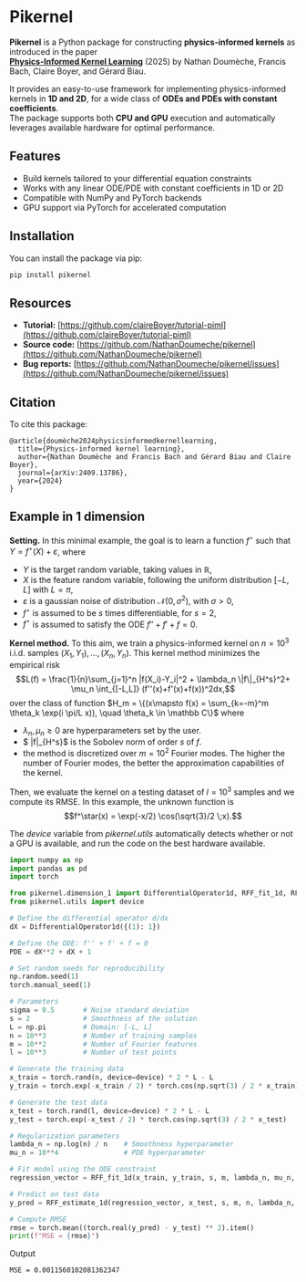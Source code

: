 # Pikernel

**Pikernel** is a Python package for constructing **physics-informed kernels** as introduced in the paper  
[**Physics-Informed Kernel Learning**](https://arxiv.org/pdf/2409.13786) (2025) by Nathan Doumèche, Francis Bach, Claire Boyer,  and Gérard Biau.

It provides an easy-to-use framework for implementing physics-informed kernels in **1D and 2D**, for a wide class of **ODEs and PDEs with constant coefficients**.  
The package supports both **CPU and GPU** execution and automatically leverages available hardware for optimal performance.



##  Features

- Build kernels tailored to your differential equation constraints  
- Works with any linear ODE/PDE with constant coefficients in 1D or 2D  
- Compatible with NumPy and PyTorch backends  
- GPU support via PyTorch for accelerated computation  



## Installation

You can install the package via pip:

```bash
pip install pikernel
```

## Resources

* **Tutorial:** [https://github.com/claireBoyer/tutorial-piml](https://github.com/claireBoyer/tutorial-piml)
* **Source code:** [https://github.com/NathanDoumeche/pikernel](https://github.com/NathanDoumeche/pikernel)
* **Bug reports:** [https://github.com/NathanDoumeche/pikernel/issues](https://github.com/NathanDoumeche/pikernel/issues)



## Citation
To cite this package:

    @article{doumèche2024physicsinformedkernellearning,
      title={Physics-informed kernel learning},
      author={Nathan Doumèche and Francis Bach and Gérard Biau and Claire Boyer},
      journal={arXiv:2409.13786},
      year={2024}
    }

## Example in 1 dimension 

**Setting.**
In this minimal example, the goal is to learn a function $f^\star$ such that $Y = f^\star(X)+\varepsilon$, where
* $Y$ is the target random variable, taking values in $\mathbb R$,
* $X$ is the feature random variable, following the uniform distribution $[-L,L]$ with $L = \pi$,
* $\varepsilon$ is a gaussian noise of distribution $\mathcal N(0, \sigma^2)$, with $\sigma > 0$,
* $f^\star$ is assumed to be $s$ times differentiable, for $s = 2$,
* $f^\star$ is assumed to satisfy the ODE $f'' + f' + f = 0$. 

**Kernel method.** To this aim, we train a physics-informed kernel on $n = 10^3$ i.i.d. samples $(X_1, Y_1), \dots, (X_n, Y_n)$. This kernel method minimizes the empirical risk
$$L(f) = \frac{1}{n}\sum_{j=1}^n |f(X_i)-Y_i|^2 + \lambda_n \|f\|_{H^s}^2+ \mu_n \int_{[-L,L]} (f''(x)+f'(x)+f(x))^2dx,$$
over the class of function 
$H_m = \{(x\mapsto f(x) = \sum_{k=-m}^m \theta_k \exp(i \pi/L x)), \quad \theta_k \in \mathbb C\}$
where 
* $\lambda_n, \mu_n \geq 0$ are hyperparameters set by the user.
* $ \|f\|_{H^s}$ is the Sobolev norm of order $s$ of $f$.
* the method is discretized over $m = 10^2$ Fourier modes. The higher the number of Fourier modes, the better the approximation capabilities of the kernel. 

Then, we evaluate the kernel on a testing dataset of $l = 10^3$ samples and we compute its RMSE. In this example, the unknown function is $$f^\star(x) = \exp(-x/2) \cos(\sqrt{3}/2 \;x).$$

The *device* variable from *pikernel.utils* automatically detects whether or not a GPU is available, and run the code on the best hardware available.


```python
import numpy as np
import pandas as pd
import torch

from pikernel.dimension_1 import DifferentialOperator1d, RFF_fit_1d, RFF_estimate_1d
from pikernel.utils import device

# Define the differential operator d/dx
dX = DifferentialOperator1d({(1): 1})

# Define the ODE: f'' + f' + f = 0
PDE = dX**2 + dX + 1

# Set random seeds for reproducibility
np.random.seed(1)
torch.manual_seed(1)

# Parameters
sigma = 0.5       # Noise standard deviation
s = 2             # Smoothness of the solution 
L = np.pi         # Domain: [-L, L]
n = 10**3         # Number of training samples
m = 10**2         # Number of Fourier features
l = 10**3         # Number of test points

# Generate the training data
x_train = torch.rand(n, device=device) * 2 * L - L
y_train = torch.exp(-x_train / 2) * torch.cos(np.sqrt(3) / 2 * x_train) + sigma * torch.randn(n, device=device)

# Generate the test data
x_test = torch.rand(l, device=device) * 2 * L - L
y_test = torch.exp(-x_test / 2) * torch.cos(np.sqrt(3) / 2 * x_test)

# Regularization parameters
lambda_n = np.log(n) / n    # Smoothness hyperparameter
mu_n = 10**4                # PDE hyperparameter

# Fit model using the ODE constraint
regression_vector = RFF_fit_1d(x_train, y_train, s, m, lambda_n, mu_n, L, PDE, device)

# Predict on test data
y_pred = RFF_estimate_1d(regression_vector, x_test, s, m, n, lambda_n, mu_n, L, PDE, device)

# Compute RMSE
rmse = torch.mean((torch.real(y_pred) - y_test) ** 2).item()
print(f"MSE = {rmse}")

```

Output
```bash
MSE = 0.0011560102081362347
```